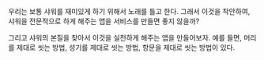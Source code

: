 우리는 보통 샤워를 재미있게 하기 위해서 노래를 틀고 한다. 
그래서 이것을 착안하여, 샤워을 전문적으로 하게 해주는 앱을 서비스를 만들면 좋지 않을까?

그리고 샤워의 본질을 찾아서 이것을 실천하게 해주는 앱을 만들어보자.
예를 들면, 머리를 제대로 씻는 방법, 성기를 제대로 씻는 방법, 항문을 제대로 씻는 방법이 있다.
